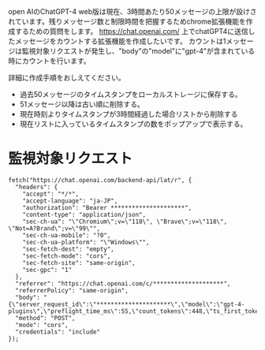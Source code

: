 
open AIのChatGPT-4 web版は現在、3時間あたり50メッセージの上限が設けされています。残りメッセージ数と制限時間を把握するためchrome拡張機能を作成するための質問をします。
https://chat.openai.com/ 上でchatGPT4に送信したメッセージをカウントする拡張機能を作成したいです。
カウントは1メッセージは監視対象リクエストが発生し、"body"の"model"に"gpt-4"が含まれている時にカウントを行います。

詳細に作成手順をおしえてください。

- 過去50メッセージのタイムスタンプをローカルストレージに保存する。
- 51メッセージ以降は古い順に削除する。
- 現在時刻よりタイムスタンプが3時間経過した場合リストから削除する
- 現在リストに入っているタイムスタンプの数をポップアップで表示する。

# 監視対象リクエスト

```
fetch("https://chat.openai.com/backend-api/lat/r", {
  "headers": {
    "accept": "*/*",
    "accept-language": "ja-JP",
    "authorization": "Bearer *********************",
    "content-type": "application/json",
    "sec-ch-ua": "\"Chromium\";v=\"118\", \"Brave\";v=\"118\", \"Not=A?Brand\";v=\"99\"",
    "sec-ch-ua-mobile": "?0",
    "sec-ch-ua-platform": "\"Windows\"",
    "sec-fetch-dest": "empty",
    "sec-fetch-mode": "cors",
    "sec-fetch-site": "same-origin",
    "sec-gpc": "1"
  },
  "referrer": "https://chat.openai.com/c/********************",
  "referrerPolicy": "same-origin",
  "body": "{\"server_request_id\":\"*********************\",\"model\":\"gpt-4-plugins\",\"preflight_time_ms\":55,\"count_tokens\":448,\"ts_first_token_ms\":3604,\"ts_max_token_time_ms\":726,\"ts_mean_token_without_first_ms\":104.73154362416108,\"ts_median_token_without_first_ms\":59,\"ts_min_token_time_ms\":1,\"ts_p95_token_without_first_ms\":344,\"ts_p99_token_without_first_ms\":654.2400000000001,\"ts_std_dev_token_ms\":126.38903211514942,\"ts_total_request_ms\":50423}",
  "method": "POST",
  "mode": "cors",
  "credentials": "include"
});
```